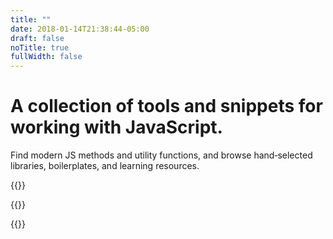 ```yaml
---
title: ""
date: 2018-01-14T21:38:44-05:00
draft: false
noTitle: true
fullWidth: false
---
```


<h1 class="padding-top-small margin-bottom-small text-xlarge text-normal">A collection of tools and snippets for working with JavaScript.</h1>
<p class="text-large">Find modern JS methods and utility functions, and browse hand&#8209;selected libraries, boilerplates, and learning resources.</p>

{{<cta for="funnel">}}

{{<mailchimp intro="true">}}

{{<cta for="bio-short">}}